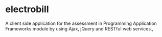 # electrobill
A client side application for the assessment in Programming Application Frameworks module by using Ajax, jQuery and RESTful web services.,  
